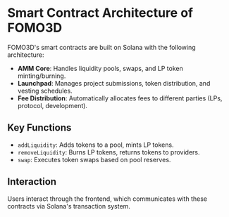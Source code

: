 # Smart Contract Architecture of FOMO3D

FOMO3D's smart contracts are built on Solana with the following architecture:

- **AMM Core**: Handles liquidity pools, swaps, and LP token minting/burning.
- **Launchpad**: Manages project submissions, token distribution, and vesting schedules.
- **Fee Distribution**: Automatically allocates fees to different parties (LPs, protocol, development).

## Key Functions

- `addLiquidity`: Adds tokens to a pool, mints LP tokens.
- `removeLiquidity`: Burns LP tokens, returns tokens to providers.
- `swap`: Executes token swaps based on pool reserves.

## Interaction

Users interact through the frontend, which communicates with these contracts via Solana's transaction system.